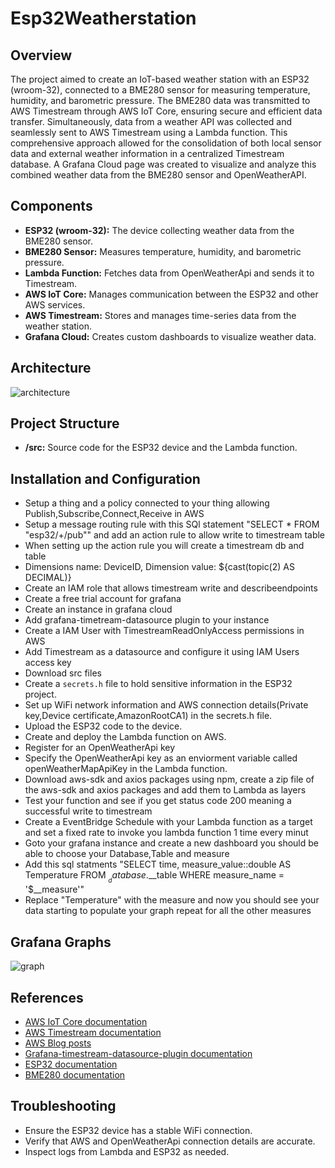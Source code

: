 # Esp32Weatherstation

## Overview
The project aimed to create an IoT-based weather station with an ESP32 (wroom-32), connected to a BME280 sensor for measuring temperature, humidity, and barometric pressure. The BME280 data was transmitted to AWS Timestream through AWS IoT Core, ensuring secure and efficient data transfer. Simultaneously, data from a weather API was collected and seamlessly sent to AWS Timestream using a Lambda function. This comprehensive approach allowed for the consolidation of both local sensor data and external weather information in a centralized Timestream database. A Grafana Cloud page was created to visualize and analyze this combined weather data from the BME280 sensor and OpenWeatherAPI.

## Components
- **ESP32 (wroom-32):** The device collecting weather data from the BME280 sensor.
- **BME280 Sensor:** Measures temperature, humidity, and barometric pressure.
- **Lambda Function:** Fetches data from OpenWeatherApi and sends it to Timestream.
- **AWS IoT Core:** Manages communication between the ESP32 and other AWS services.
- **AWS Timestream:** Stores and manages time-series data from the weather station.
- **Grafana Cloud:** Creates custom dashboards to visualize weather data.

## Architecture
![architecture](https://github.com/Timmieh99/Esp32Weatherstation/assets/60445245/493c5fda-8882-447d-807f-15c5fe961904)

## Project Structure
- **/src:** Source code for the ESP32 device and the Lambda function.

## Installation and Configuration
- Setup a thing and a policy connected to your thing allowing Publish,Subscribe,Connect,Receive in AWS
- Setup a message routing rule with this SQl statement "SELECT * FROM "esp32/+/pub"" and add an action rule to allow write to timestream table
- When setting up the action rule you will create a timestream db and table
- Dimensions name: DeviceID, Dimension value: ${cast(topic(2) AS DECIMAL)}
- Create an IAM role that allows timestream write and describeendpoints
- Create a free trial account for grafana
- Create an instance in grafana cloud
- Add grafana-timetream-datasource plugin to your instance
- Create a IAM User with TimestreamReadOnlyAccess permissions in AWS
- Add Timestream as a datasource and configure it using IAM Users access key
- Download src files
- Create a `secrets.h` file to hold sensitive information in the ESP32 project.
- Set up WiFi network information and AWS connection details(Private key,Device certificate,AmazonRootCA1) in the secrets.h file.
- Upload the ESP32 code to the device.
- Create and deploy the Lambda function on AWS.
- Register for an OpenWeatherApi key
- Specify the OpenWeatherApi key as an enviorment variable called openWeatherMapApiKey in the Lambda function.
- Download aws-sdk and axios packages using npm, create a zip file of the aws-sdk and axios packages and add them to Lambda as layers
- Test your function and see if you get status code 200 meaning a successful write to timestream
- Create a EventBridge Schedule with your Lambda function as a target and set a fixed rate to invoke you lambda function 1 time every minut
- Goto your grafana instance and create a new dashboard you should be able to choose your Database,Table and measure
- Add this sql statments "SELECT time, measure_value::double AS Temperature FROM $__database.$__table WHERE measure_name = '$__measure'"
- Replace "Temperature" with the measure and now you should see your data starting to populate your graph repeat for all the other measures

## Grafana Graphs
![graph](https://github.com/Timmieh99/Esp32Weatherstation/assets/60445245/c111651b-44a0-4b6a-a9e4-9f3cbbea72d1)

## References


- [AWS IoT Core documentation](https://docs.aws.amazon.com/iot/latest/developerguide/what-is-aws-iot.html)
- [AWS Timestream documentation](https://docs.aws.amazon.com/timestream/latest/developerguide/what-is-timestream.html)
- [AWS Blog posts](https://aws.amazon.com/blogs/)
- [Grafana-timestream-datasource-plugin documentation](https://grafana.com/grafana/plugins/grafana-timestream-datasource)
- [ESP32 documentation](https://docs.espressif.com/projects/esp-idf/en/latest/esp32/)
- [BME280 documentation](https://learn.adafruit.com/adafruit-bme280-humidity-barometric-pressure-temperature-sensor-breakout)
  
## Troubleshooting
- Ensure the ESP32 device has a stable WiFi connection.
- Verify that AWS and OpenWeatherApi connection details are accurate.
- Inspect logs from Lambda and ESP32 as needed.
